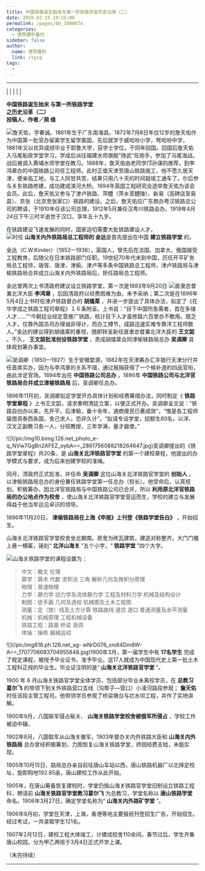 ```yaml
---
title: 中国铁路诞生始末与第一所铁路学堂历史沿革（二）
date: 2010-02-15 19:55:00
permalink: /pages/bb_1000674
categories: 
  - 唐院春秋备份
sidebar: false
author: 
  name: 唐院春秋
  link: /tycq
tags: 
  - 
---
```


* * *

  
|  |  |  |  |

**中国铁路诞生始末 与第一所铁路学堂  
之历史沿革（二）  
投稿人、作者／简 维**

![](/pic/img616.ph.126.net_JKNGwNMYH9kqykHY5FzJdA==_1991435460229312351.jpg)詹天佑，字眷诚。1861年生于广东南海县。1872年7月8日年仅12岁的詹天佑作为中国第一批官办留美学生留学美国，先后就学于威哈吩小学，弩哈吩中学，1881年又以优异成绩毕业于耶鲁大学，获学士学位，于同年回国。回国后詹天佑入马尾船政学堂学习，学成后派往福建水师旗舰“扬武”任炮手，参加了马尾海战。战后被调入黄埔水师学堂任教习。1888年，詹天佑由老同学邝孙谋的推荐，到李鸿章办的中国铁路公司任工程师。此时正值天津至唐山铁路施工，他不愿久居天津，便亲临工地，与工人同甘共苦，结果只用八十天的时间就竣工通车了。尔后参与关东铁路修建，成功建成滦河大桥。1894年英国工程研究会选举詹天佑为该会会员。此后，詹天佑又参与了津卢铁路、萍醴（萍乡至醴陵）、新易（高碑店至易县）、京张（北京至张家口）铁路的建设。之后，詹天佑应广东商办粤汉铁路总公司的聘请，于1910年任该公司总理，1912年5月兼任汉粤川铁路会办。1919年4月24日下午三时半逝世于汉口，享年五十九岁。

在铁路建设飞速发展的同时，国家迫切需要大批铁路建设人才。  
![](/pic/img116.ph.126.net__tVIdxYEn79KqAGJFNT6FA==_716916765683753579.jpg)时任
**山海关内外铁路局总工程师的 金达**是首先提出在中国 **建立铁路学堂** 的。

金达（C.W.Kinder）（1852—1936），英国人，曾先后在法国、加拿大、俄国接受工程教育，后随父在日本铁路部门任职。19世纪70年代末到中国，历任开平矿务局总工程师，唐胥、唐津、津榆、津卢等多条中国铁路总工程师，津卢铁路局与津榆铁路局合并成立山海关内外铁路局后，担任路局总工程师。

金达曾两次上书清政府建议设立铁路学堂，第一次是1893年9月20日
![](/pic/img170.ph.126.net_um3W-IzafCRd19vMTQmCzA==_2291487785402912871.jpg)直隶总督兼北洋大臣
**李鸿章** ，后因清政府以经费困难为由，未予采纳；第二次是在1896年5月4日上书时任津卢铁路督办的 **胡燏棻**
，并进一步提出了具体办法，拟定了《在华学成之铁路工程司章程》１６条附呈。上书说：“目下中国所急需者，首在多储人才……”“今朝廷业经定意推广铁路，核计目下人才虽修路六百里亦不敷用。既乏人才，仅靠外国员司办理诚非得计，而办工撙节，成路迅速实难专靠洋工程师数人。”金达的建议得到胡燏棻的重视，随即转呈新任直隶总督兼北洋大臣的
**王文韶** 。不久， **王文韶批准创设铁路学堂** ，责成胡燏棻会同津榆铁路局总办 **吴调卿** 具体规划筹办事宜。

![](/pic/img162.ph.126.net_9bXGQhg_5nxOqoVJ4WA08Q==_1593992793113788273.jpg)吴调卿（1850—1927）生于安徽婺源，1882年在天津筹办汇丰银行天津分行并任首席买办，因为与李鸿章的关系不错，通过报捐获得了一个候补道的四品官衔，由此涉足官场。1894年出任
**中国铁路公司总办** ，1896年 **中国铁路公司与北洋官铁路局合并成立津榆铁路局** 后，吴调卿任总办。

1896年11月初，吴调卿拟定学堂开办具体计划和经费筹措办法，同时制定《 **铁路学堂章程**
》上书王文韶，请求奏明清廷立案，以便正式开办。吴调卿呈文说：“铁路自创办以来，先开平，后津榆，垂十余年，通商便民已著成效”，“惟是各工程师届借资泰西各国，舍己求人，恐非久计”，“拟请专设学堂，招额生80名，以洋、汉文正副教习各一人，分班教授，三年学满，量才器使。”

![](/pic/img10.bimg.126.net_photo_e-
q_NVw7GgBn2AFEZ_oybA==_2861756088218264647.jpg)吴调卿提出的《铁路学堂章程》共20条，是
**山海关北洋铁路官学堂** 的第一个建校章程，他提出的办学模式与要求，成为后来创建学校的准绳。

同月，清政府正式批准，并任命 **吴调卿** 这位山海关北洋铁路官学堂的 **创始人**
，以津榆铁路局总办的身份兼任铁路学堂第一任总办（校长）。他受命后，认真规划，积极筹办，因北洋官铁路局与中国铁路公司已合并，所以
**利用原北洋官铁路局的办公地点作为校舍** ，使山海关北洋铁路官学堂营运而生，学校的建立与发展得益于他当年远见卓识的领导。

1896年11月20日， **津榆铁路局在上海《申报》上刊登《铁路学堂告白》** ，开始招生。

山海关北洋铁路官学堂校舍坐北朝南。房舍为砖瓦建筑，建造对称整齐。大门门楣上悬一横匾，锩刻“ **北洋山海关** ”五个小字，“ **铁路学堂**
”四个大字。

![](/pic/img10.bimg.126.net_photo___o9B18O3fe6Pj92eicmTQ==_2861756088218264629.jpg)山海关铁路学堂的课程设置为：  

> 中文：散文 伦理  
> 算学：算术 代数 求积法 三角 解析几何及微积分原理  
> 物理：普通物理  
> 力学：静力学 动力学及流体静力学 工程及材料力学 机械及结构设计  
> 制图：徒手画 几何及透视 机械图及土木工程图  
> 测量：定（放）线及土方计算 铁路曲线 道岔 道口 普通测量及水平测量  
> 机械：机械原理 工程机械设备  
> 铁路工程：路基 桥梁 涵洞  
> 体操：操练 器械运动

![](/pic/img616.ph.126.net_xg-
wNrD076_xndl4Dm8W-A==_1707708683704955848.jpg)1900年3月，第一届学生中有 **17名学生**
完成了规定课程，被授予毕业证书，准予毕业。这17人就成为中国现代史上第一批土木工程科正规的毕业生。毕业证注明的是“ **山海关北洋铁路官学堂** ”。

1900 年 6 月山海关铁路官学堂全体学员，包括部分毕业未离校学员，在 **总教习葛尔飞** 的带领下到关外铁路营口支线（沟帮子—营口）小凌河路段参观；
**詹天佑** 时任该段主管工程司，他带领学员参观了桥梁墩台与拦水坝工程，并作了实地讲解。

1900年9月，八国联军侵占榆关、 **山海关铁路学堂校舍被俄军所侵占** ，学校工作被迫中辍。

1902年8月，八国联军从山海关撤军，1903年督办关内外铁路大臣和 **山海关内外铁路局**
总办曾经积极筹划，力图恢复山海关铁路学堂，终因经费支绌，未能实现。

1905年10月15日，路局总办亲自前往唐山车站以西，唐山铁路机器厂以北择定校址，旋即购地192.85亩，唐山建校工作从此开始。

1905年，在唐山筹备恢复建校时，学堂仍按山海关铁路官学堂旧制设立铁路工程科，聘请前 **山海关铁路官学堂教习葛尔飞** 为总教习，学堂名称以
**唐山铁路学堂** 命名。1906年3月27日，确定学堂名称为“ **山海关内外路矿学堂** ”。

1906年8月初，学堂在天津，上海，香港等地主要报纸刊登招生广告，开始招生。经过考试，一共录取学生121名。

1907年2月12日，建校工程大体竣工，计建成校舍110余间。春节过后，学生齐集唐山校园，分为甲乙两班于3月4日正式开学上课。

（未完待续）  
  
---
